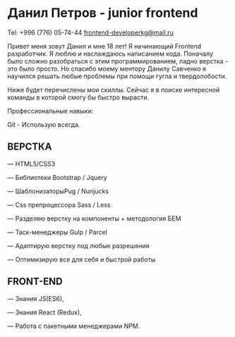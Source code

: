 # Данил Петров - junior frontend

Tel: +996 (776) 05-74-44  frontend-developerkg@mail.ru


Привет меня зовут Данил и мне 18 лет! Я начинающий Frontend разработчик. Я люблю и наслаждаюсь написанием кода. Поначалу было сложно разобраться с этим программированием, ладно верстка - это было просто. Но спасибо моему ментору Данилу Савченко я научился решать любые проблемы при помощи гугла и твердолобости.

Ниже будет перечислены мои скиллы. Сейчас я в поиске интересной команды в которой смогу бы быстро вырасти.

Профессиональные навыки:

Git - Использую всегда.




## ВЕРСТКА

― HTML5/CSS3

― Библиотеки Bootstrap / Jquery

― ШаблонизаторыPug / Nunjucks

― Css препроцессора Sass / Less

― Разделяю верстку на компоненты + методология БЕМ

― Таск-менеджеры Gulp / Parcel

― Адаптирую верстку под любые разрешения

― Оптимизирую все для себя и быстрой работы




## FRONT-END

― Знания JS(ES6),

― Знания React (Redux),

― Работа с пакетными менеджерами NPM.

